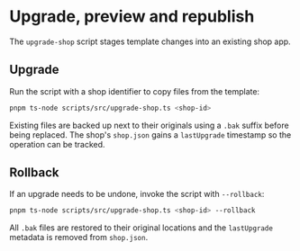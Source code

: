 # Upgrade, preview and republish

The `upgrade-shop` script stages template changes into an existing shop app.

## Upgrade

Run the script with a shop identifier to copy files from the template:

```bash
pnpm ts-node scripts/src/upgrade-shop.ts <shop-id>
```

Existing files are backed up next to their originals using a `.bak` suffix before
being replaced. The shop's `shop.json` gains a `lastUpgrade` timestamp so the
operation can be tracked.

## Rollback

If an upgrade needs to be undone, invoke the script with `--rollback`:

```bash
pnpm ts-node scripts/src/upgrade-shop.ts <shop-id> --rollback
```

All `.bak` files are restored to their original locations and the `lastUpgrade`
metadata is removed from `shop.json`.
